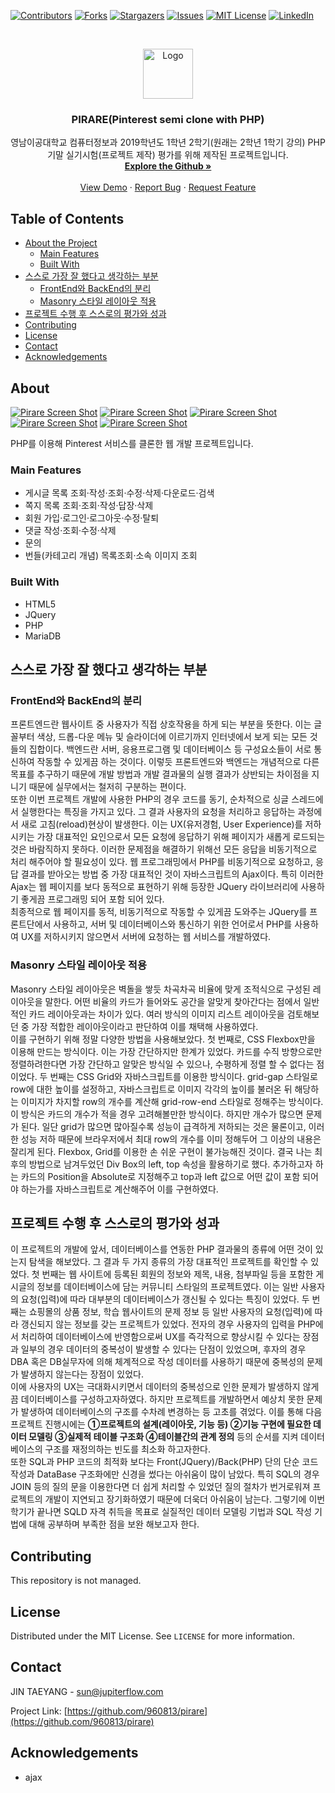 [![Contributors][contributors-shield]][contributors-url]
[![Forks][forks-shield]][forks-url]
[![Stargazers][stars-shield]][stars-url]
[![Issues][issues-shield]][issues-url]
[![MIT License][license-shield]][license-url]
[![LinkedIn][linkedin-shield]][linkedin-url]



<!-- PROJECT LOGO -->
<br />
<p align="center">
  <a href="https://github.com/960813/pirare">
    <img src="https://github.com/960813/pirare/blob/master/_data/README.png?raw=true" alt="Logo" width="80" height="80">
  </a>

  <h3 align="center">PIRARE(Pinterest semi clone with PHP)</h3>

  <p align="center">
    영남이공대학교 컴퓨터정보과 2019학년도 1학년 2학기(원래는 2학년 1학기 강의) PHP 기말 실기시험(프로젝트 제작) 평가를 위해 제작된 프로젝트입니다.    
    <br />
    <a href="https://github.com/960813/pirare"><strong>Explore the Github »</strong></a>
    <br />
    <br />
    <a href="https://pirare.jupiterflow.com/">View Demo</a>
    ·
    <a href="https://github.com/960813/pirare/issues">Report Bug</a>
    ·
    <a href="https://github.com/960813/pirare/issues">Request Feature</a>
  </p>
</p>


<!-- TABLE OF CONTENTS -->
## Table of Contents

* [About the Project](#about)
  * [Main Features](#main-features)
  * [Built With](#built-With)
* [스스로 가장 잘 했다고 생각하는 부분](#스스로-가장-잘-했다고-생각하는-부분)
  * [FrontEnd와 BackEnd의 분리](#frontend와-backend의-분리)
  * [Masonry 스타일 레이아웃 적용](#masonry-스타일-레이아웃-적용)
* [프로젝트 수행 후 스스로의 평가와 성과](#프로젝트-수행-후-스스로의-평가와-성과)
* [Contributing](#contributing)
* [License](#license)
* [Contact](#contact)
* [Acknowledgements](#acknowledgements)



<!-- ABOUT THE PROJECT -->
## About
[![Pirare Screen Shot](https://github.com/960813/pirare/blob/master/_data/001.png?raw=true)](https://jupiterflow.com/project/3)
[![Pirare Screen Shot](https://github.com/960813/pirare/blob/master/_data/002.png?raw=true)](https://jupiterflow.com/project/3)
[![Pirare Screen Shot](https://github.com/960813/pirare/blob/master/_data/003.png?raw=true)](https://jupiterflow.com/project/3)
[![Pirare Screen Shot](https://github.com/960813/pirare/blob/master/_data/004.png?raw=true)](https://jupiterflow.com/project/3)
[![Pirare Screen Shot](https://github.com/960813/pirare/blob/master/_data/005.png?raw=true)](https://jupiterflow.com/project/3)

PHP를 이용해 Pinterest 서비스를 클론한 웹 개발 프로젝트입니다.

### Main Features
* 게시글 목록 조회·작성·조회·수정·삭제·다운로드·검색
* 쪽지 목록 조회·조회·작성·답장·삭제
* 회원 가입·로그인·로그아웃·수정·탈퇴
* 댓글 작성·조회·수정·삭제
* 문의
* 번들(카테고리 개념) 목록조회·소속 이미지 조회

### Built With
* HTML5
* JQuery
* PHP
* MariaDB

## 스스로 가장 잘 했다고 생각하는 부분
### FrontEnd와 BackEnd의 분리
프론트엔드란 웹사이트 중 사용자가 직접 상호작용을 하게 되는 부분을 뜻한다. 이는 글꼴부터 색상, 드롭-다운 메뉴 및
슬라이더에 이르기까지 인터넷에서 보게 되는 모든 것들의 집합이다. 백엔드란 서버, 응용프로그램 및 데이터베이스 등
구성요소들이 서로 통신하여 작동할 수 있게끔 하는 것이다. 이렇듯 프론트엔드와 백엔드는 개념적으로 다른 목표를 추구하기
때문에 개발 방법과 개발 결과물의 실행 결과가 상반되는 차이점을 지니기 때문에 실무에서는 철저히 구분하는 편이다.  
또한 이번 프로젝트 개발에 사용한 PHP의 경우 코드를 동기, 순차적으로 싱글 스레드에서 실행한다는 특징을 가지고 있다.
그 결과 사용자의 요청을 처리하고 응답하는 과정에서 새로 고침(reload)현상이 발생한다. 이는 UX(유저경험, User
Experience)를 저하시키는 가장 대표적인 요인으로서 모든 요청에 응답하기 위해 페이지가 새롭게 로드되는 것은 바람직하지
못하다. 이러한 문제점을 해결하기 위해선 모든 응답을 비동기적으로 처리 해주어야 할 필요성이 있다. 웹 프로그래밍에서
PHP를 비동기적으로 요청하고, 응답 결과를 받아오는 방법 중 가장 대표적인 것이 자바스크립트의 Ajax이다. 특히 이러한
Ajax는 웹 페이지를 보다 동적으로 표현하기 위해 등장한 JQuery 라이브러리에 사용하기 좋게끔 프로그래밍 되어 포함 되어
있다.  
최종적으로 웹 페이지를 동적, 비동기적으로 작동할 수 있게끔 도와주는 JQuery를 프론트단에서 사용하고, 서버 및
데이터베이스와 통신하기 위한 언어로서 PHP를 사용하여 UX를 저하시키지 않으면서 서버에 요청하는 웹 서비스를
개발하였다.

### Masonry 스타일 레이아웃 적용
Masonry 스타일 레이아웃은 벽돌을 쌓듯 차곡차곡 비율에 맞게 조적식으로 구성된 레이아웃을 말한다. 어떤 비율의 카드가
들어와도 공간을 알맞게 찾아간다는 점에서 일반적인 카드 레이아웃과는 차이가 있다. 여러 방식의 이미지 리스트 레이아웃을
검토해보던 중 가장 적합한 레이아웃이라고 판단하여 이를 채택해 사용하였다.  
이를 구현하기 위해 정말 다양한 방법을 사용해보았다. 첫 번째로, CSS Flexbox만을 이용해 만드는 방식이다. 이는 가장
간단하지만 한계가 있었다. 카드를 수직 방향으로만 정렬하려한다면 가장 간단하고 알맞은 방식일 수 있으나, 수평하게 정렬
할 수 없다는 점이었다. 두 번째는 CSS Grid와 자바스크립트를 이용한 방식이다. grid-gap 스타일로 row에 대한 높이를
설정하고, 자바스크립트로 이미지 각각의 높이를 불러온 뒤 해당하는 이미지가 차지할 row의 개수를 계산해 grid-row-end
스타일로 정해주는 방식이다. 이 방식은 카드의 개수가 적을 경우 고려해볼만한 방식이다. 하지만 개수가 많으면 문제가 된다.
일단 grid가 많으면 많아질수록 성능이 급격하게 저하되는 것은 물론이고, 이러한 성능 저하 때문에 브라우저에서 최대 row의
개수를 이미 정해두어 그 이상의 내용은 잘리게 된다. Flexbox, Grid를 이용한 손 쉬운 구현이 불가능해진 것이다. 결국 나는
최후의 방법으로 남겨두었던 Div Box의 left, top 속성을 활용하기로 했다. 추가하고자 하는 카드의 Position을 Absolute로
지정해주고 top과 left 값으로 어떤 값이 포함 되어야 하는가를 자바스크립트로 계산해주어 이를 구현하였다.

<!-- USAGE EXAMPLES -->
## 프로젝트 수행 후 스스로의 평가와 성과
이 프로젝트의 개발에 앞서, 데이터베이스를 연동한 PHP 결과물의 종류에 어떤 것이 있는지 탐색을 해보았다. 그 결과 두
가지 종류의 가장 대표적인 프로젝트를 확인할 수 있었다. 첫 번째는 웹 사이트에 등록된 회원의 정보와 제목, 내용, 첨부파일
등을 포함한 게시글의 정보를 데이터베이스에 담는 커뮤니티 스타일의 프로젝트였다. 이는 일반 사용자의 요청(입력)에 따라
대부분의 데이터베이스가 갱신될 수 있다는 특징이 있었다. 두 번째는 쇼핑몰의 상품 정보, 학습 웹사이트의 문제 정보 등 일반
사용자의 요청(입력)에 따라 갱신되지 않는 정보를 갖는 프로젝트가 있었다. 전자의 경우 사용자의 입력을 PHP에서 처리하여
데이터베이스에 반영함으로써 UX를 즉각적으로 향상시킬 수 있다는 장점과 일부의 경우 데이터의 중복성이 발생할 수 있다는
단점이 있었으며, 후자의 경우 DBA 혹은 DB실무자에 의해 체계적으로 작성 데이터를 사용하기 때문에 중복성의 문제가
발생하지 않는다는 장점이 있었다.  
이에 사용자의 UX는 극대화시키면서 데이터의 중복성으로 인한 문제가 발생하지 않게끔 데이터베이스를 구성하고자하였다.
하지만 프로젝트를 개발하면서 예상치 못한 문제가 발생하여 데이터베이스의 구조를 수차례 변경하는 등 고초를 겪었다. 이를
통해 다음 프로젝트 진행시에는 **①프로젝트의 설계(레이아웃, 기능 등) ②기능 구현에 필요한 데이터 모델링 ③실제적 테이블
구조화 ④테이블간의 관계 정의** 등의 순서를 지켜 데이터베이스의 구조를 재정의하는 빈도를 최소화 하고자한다.  
또한 SQL과 PHP 코드의 최적화 보다는 Front(JQuery)/Back(PHP) 단의 단순 코드 작성과 DataBase 구조화에만 신경을
썼다는 아쉬움이 많이 남았다. 특히 SQL의 경우 JOIN 등의 질의 문을 이용한다면 더 쉽게 처리할 수 있었던 질의 절차가
번거로워져 프로젝트의 개발이 지연되고 장기화하였기 때문에 더욱더 아쉬움이 남는다. 그렇기에 이번 학기가 끝나면 SQLD
자격 취득을 목표로 실질적인 데이터 모델링 기법과 SQL 작성 기법에 대해 공부하며 부족한 점을 보완 해보고자 한다.

<!-- CONTRIBUTING -->
## Contributing
This repository is not managed.

<!-- LICENSE -->
## License
Distributed under the MIT License. See `LICENSE` for more information.

<!-- CONTACT -->
## Contact
JIN TAEYANG - sun@jupiterflow.com

Project Link: [https://github.com/960813/pirare](https://github.com/960813/pirare)


<!-- Acknowledgements -->
## Acknowledgements
* ajax



<!-- MARKDOWN LINKS & IMAGES -->
<!-- https://www.markdownguide.org/basic-syntax/#reference-style-links -->
[contributors-shield]: https://img.shields.io/github/contributors/960813/pirare?style=flat-square
[contributors-url]: https://github.com/960813/pirare/graphs/contributors

[forks-shield]: https://img.shields.io/github/forks/960813/pirare?style=flat-square
[forks-url]: https://github.com/960813/pirare/network/members

[stars-shield]: https://img.shields.io/github/stars/960813/pirare?style=flat-square
[stars-url]: https://github.com/960813/pirare/stargazers

[issues-shield]: https://img.shields.io/github/issues/960813/pirare?style=flat-square
[issues-url]: https://github.com/960813/pirare/issues

[license-shield]: https://img.shields.io/github/license/960813/pirare?style=flat-square
[license-url]: https://github.com/960813/pirare/blob/master/LICENSE

[linkedin-shield]: https://img.shields.io/badge/-LinkedIn-black.svg?style=flat-square&logo=linkedin&colorB=555
[linkedin-url]: https://linkedin.com/in/jupiterflow

[product-screenshot]: https://github.com/960813/pirare/blob/master/_data/000.png?raw=true